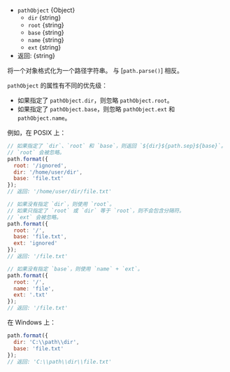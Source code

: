 <!-- YAML
added: v0.11.15
-->

* `pathObject` {Object}
  * `dir` {string}
  * `root` {string}
  * `base` {string}
  * `name` {string}
  * `ext` {string}
* 返回: {string}

将一个对象格式化为一个路径字符串。
与 [`path.parse()`] 相反。

`pathObject` 的属性有不同的优先级：

* 如果指定了 `pathObject.dir`，则忽略 `pathObject.root`。
* 如果指定了 `pathObject.base`，则忽略 `pathObject.ext` 和 `pathObject.name`。

例如，在 POSIX 上：

```js
// 如果指定了 `dir`、`root` 和 `base`，则返回 `${dir}${path.sep}${base}`。
// `root` 会被忽略。
path.format({
  root: '/ignored',
  dir: '/home/user/dir',
  base: 'file.txt'
});
// 返回: '/home/user/dir/file.txt'

// 如果没有指定 `dir`，则使用 `root`。
// 如果只指定了 `root` 或 `dir` 等于 `root`，则不会包含分隔符。
// `ext` 会被忽略。
path.format({
  root: '/',
  base: 'file.txt',
  ext: 'ignored'
});
// 返回: '/file.txt'

// 如果没有指定 `base`，则使用 `name` + `ext`。
path.format({
  root: '/',
  name: 'file',
  ext: '.txt'
});
// 返回: '/file.txt'
```

在 Windows 上：

```js
path.format({
  dir: 'C:\\path\\dir',
  base: 'file.txt'
});
// 返回: 'C:\\path\\dir\\file.txt'
```

